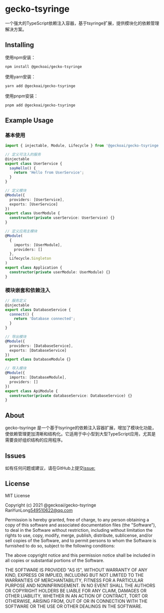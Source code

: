 # gecko-tsyringe

一个强大的TypeScript依赖注入容器，基于tsyringe扩展，提供模块化的依赖管理解决方案。

## Installing

使用npm安装：

```bash
npm install @geckoai/gecko-tsyringe
```

使用yarn安装：

```bash
yarn add @geckoai/gecko-tsyringe
```

使用pnpm安装：

```bash
pnpm add @geckoai/gecko-tsyringe
```

## Example Usage

### 基本使用

```typescript
import { injectable, Module, Lifecycle } from '@geckoai/gecko-tsyringe';

// 定义可注入的服务
@injectable
export class UserService {
  sayHello() {
    return 'Hello from UserService';
  }
}

// 定义模块
@Module({
  providers: [UserService],
  exports: [UserService]
})
export class UserModule {
  constructor(private userService: UserService) {}
}

// 定义应用主模块
@Module(
  {
    imports: [UserModule],
    providers: []
  },
  Lifecycle.Singleton
)
export class Application {
  constructor(private userModule: UserModule) {}
}
```

### 模块嵌套和依赖注入

```typescript
// 服务定义
@injectable
export class DatabaseService {
  connect() {
    return 'Database connected';
  }
}

// 导出模块
@Module({
  providers: [DatabaseService],
  exports: [DatabaseService]
})
export class DatabaseModule {}

// 导入模块
@Module({
  imports: [DatabaseModule],
  providers: []
})
export class ApiModule {
  constructor(private databaseService: DatabaseService) {}
}
```

## About

gecko-tsyringe 是一个基于tsyringe的依赖注入容器扩展，增加了模块化功能，使依赖管理更加清晰和结构化。它适用于中小型到大型TypeScript应用，尤其是需要良好组织结构的应用程序。

## Issues

如有任何问题或建议，请在GitHub上提交[issue:](https://github.com/geckoai/gecko-tsyringe/issues)

## License

MIT License

Copyright (c) 2021 @geckoai/gecko-tsyringe RanYunLong<549510622@qq.com>

Permission is hereby granted, free of charge, to any person obtaining a copy
of this software and associated documentation files (the "Software"), to deal
in the Software without restriction, including without limitation the rights
to use, copy, modify, merge, publish, distribute, sublicense, and/or sell
copies of the Software, and to permit persons to whom the Software is
furnished to do so, subject to the following conditions:

The above copyright notice and this permission notice shall be included in all
copies or substantial portions of the Software.

THE SOFTWARE IS PROVIDED "AS IS", WITHOUT WARRANTY OF ANY KIND, EXPRESS OR
IMPLIED, INCLUDING BUT NOT LIMITED TO THE WARRANTIES OF MERCHANTABILITY,
FITNESS FOR A PARTICULAR PURPOSE AND NONINFRINGEMENT. IN NO EVENT SHALL THE
AUTHORS OR COPYRIGHT HOLDERS BE LIABLE FOR ANY CLAIM, DAMAGES OR OTHER
LIABILITY, WHETHER IN AN ACTION OF CONTRACT, TORT OR OTHERWISE, ARISING FROM,
OUT OF OR IN CONNECTION WITH THE SOFTWARE OR THE USE OR OTHER DEALINGS IN THE
SOFTWARE.